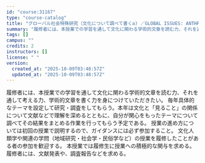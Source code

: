 ```yaml
---
id: "course:31167"
type: "course-catalog"
title: "グローバル社会特殊研究（文化について調べて書くa) ／GLOBAL ISSUES: ANTHROPOLOGICAL RESEARCH METHODS A"
summary: "履修者には、本授業での学習を通して文化に関わる学術的文章を読む力、それを通して考える力、学術的文章を書く力を身につけていただきたい。 毎年具体的なテーマを設定して研究・調査をしてもらう。本年は文化と「見ること」の関係について文献などで理解を…"
tags: []
campus: ""
credits: 2
instructors: []
license: " "
version:
  created_at: "2025-10-09T03:48:57Z"
  updated_at: "2025-10-09T03:48:57Z"
---
```


履修者には、本授業での学習を通して文化に関わる学術的文章を読む力、それを通して考える力、学術的文章を書く力を身につけていただきたい。 毎年具体的なテーマを設定して研究・調査をしてもらう。本年は文化と「見ること」の関係について文献などで理解を深めるとともに、自分が関心をもったテーマについて調べてその結果をまとめる作業を行ってもらう予定である。 授業の進め方については初回の授業で説明するので、ガイダンスには必ず参加すること。 文化人類学や関連の学問（地域研究・社会学・民俗学など）の授業を履修したことがある者の参加を歓迎する。 本授業では履修生に授業への積極的な関与を求める。履修者には、文献発表や、調査報告などを求める。
